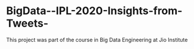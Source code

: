 # BigData--IPL-2020-Insights-from-Tweets-
This project was part of the course in Big Data Engineering at Jio Institute
